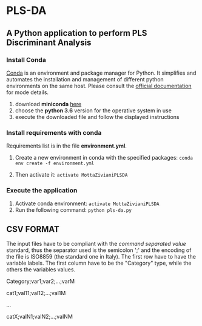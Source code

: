 # PLS-DA
## A Python application to perform PLS Discriminant Analysis

### Install Conda
[Conda](https://conda.io/docs/index.html) is an environment and package manager for Python. It simplifies and automates the installation and management of different python environments on the same host.
Please consult the [official documentation](https://conda.io/docs/index.html) for mode details.
1. download __miniconda__ [here](https://conda.io/miniconda.html)
2. choose the __python 3.6__ version for the operative system in use
3. execute the downloaded file and follow the displayed instructions

### Install requirements with conda
Requirements list is in the file __environment.yml__.

1. Create a new environment in conda with the specified packages:
`conda env create -f environment.yml`

2. Then activate it:
`activate MottaZivianiPLSDA`

### Execute the application
1. Activate conda environment: ```activate MottaZivianiPLSDA```
2. Run the following command:
```python pls-da.py```

## CSV FORMAT
The input files have to be compliant with the _command separated value_ standard, thus the separator used is the semicolon ';' and the encoding of the file is ISO8859 (the standard one in Italy).
The first row have to have the variable labels.
The first column have to be the "Category" type, while the others the variables values.

Category;var1;var2;...;varM

cat1;val11;val12;...;val1M

...

catX;valN1;valN2;...;valNM
